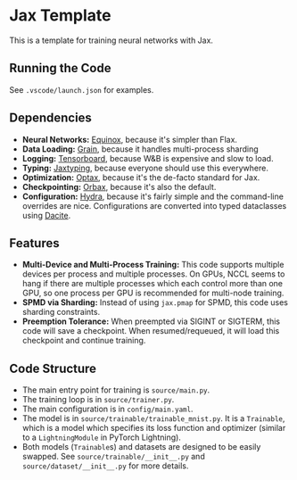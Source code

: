 # Jax Template

This is a template for training neural networks with Jax.

## Running the Code

See `.vscode/launch.json` for examples.

## Dependencies

- **Neural Networks:** [Equinox](https://docs.kidger.site/equinox/), because it's simpler than Flax.
- **Data Loading:** [Grain](https://github.com/google/grain/tree/main/docs), because it handles multi-process sharding 
- **Logging:** [Tensorboard](https://github.com/tensorflow/tensorboard), because W&B is expensive and slow to load.
- **Typing:** [Jaxtyping](https://docs.kidger.site/jaxtyping/), because everyone should use this everywhere.
- **Optimization:** [Optax](https://optax.readthedocs.io/en/latest/), because it's the de-facto standard for Jax.
- **Checkpointing:** [Orbax](https://orbax.readthedocs.io/en/latest/), because it's also the default.
- **Configuration:** [Hydra](https://hydra.cc/docs/intro/), because it's fairly simple and the command-line overrides are nice. Configurations are converted into typed dataclasses using [Dacite](https://github.com/konradhalas/dacite).

## Features

- **Multi-Device and Multi-Process Training:** This code supports multiple devices per process and multiple processes. On GPUs, NCCL seems to hang if there are multiple processes which each control more than one GPU, so one process per GPU is recommended for multi-node training.
- **SPMD via Sharding:** Instead of using `jax.pmap` for SPMD, this code uses sharding constraints.
- **Preemption Tolerance:** When preempted via SIGINT or SIGTERM, this code will save a checkpoint. When resumed/requeued, it will load this checkpoint and continue training.

## Code Structure

- The main entry point for training is `source/main.py`.
- The training loop is in `source/trainer.py`.
- The main configuration is in `config/main.yaml`.
- The model is in `source/trainable/trainable_mnist.py`. It is a `Trainable`, which is a model which specifies its loss function and optimizer (similar to a `LightningModule` in PyTorch Lightning).
- Both models (`Trainable`s) and datasets are designed to be easily swapped. See `source/trainable/__init__.py` and `source/dataset/__init__.py` for more details.
